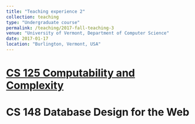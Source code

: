 ```yaml
---
title: "Teaching experience 2"
collection: teaching
type: "Undergraduate course"
permalink: /teaching/2017-fall-teaching-3
venue: "University of Vermont, Department of Computer Science"
date: 2017-01-17
location: "Burlington, Vermont, USA"
---
```



[CS 125 Computability and Complexity](https://www.uvm.edu/~ylin19/cs125/1701/ "2017 Spring CS 125")
======

CS 148 Database Design for the Web
======

